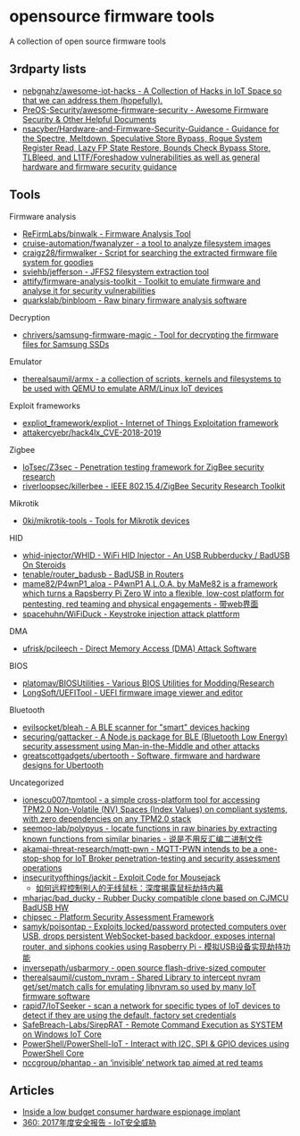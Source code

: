 # opensource firmware tools

A collection of open source firmware tools

## 3rdparty lists

* [nebgnahz/awesome-iot-hacks - A Collection of Hacks in IoT Space so that we can address them (hopefully).](https://github.com/nebgnahz/awesome-iot-hacks)
* [PreOS-Security/awesome-firmware-security - Awesome Firmware Security & Other Helpful Documents](https://github.com/PreOS-Security/awesome-firmware-security)
* [nsacyber/Hardware-and-Firmware-Security-Guidance - Guidance for the Spectre, Meltdown, Speculative Store Bypass, Rogue System Register Read, Lazy FP State Restore, Bounds Check Bypass Store, TLBleed, and L1TF/Foreshadow vulnerabilities as well as general hardware and firmware security guidance](https://github.com/nsacyber/Hardware-and-Firmware-Security-Guidance)

## Tools

Firmware analysis

* [ReFirmLabs/binwalk - Firmware Analysis Tool](https://github.com/ReFirmLabs/binwalk)
* [cruise-automation/fwanalyzer - a tool to analyze filesystem images](https://github.com/cruise-automation/fwanalyzer)
* [craigz28/firmwalker - Script for searching the extracted firmware file system for goodies](https://github.com/craigz28/firmwalker)
* [sviehb/jefferson - JFFS2 filesystem extraction tool](https://github.com/sviehb/jefferson)
* [attify/firmware-analysis-toolkit - Toolkit to emulate firmware and analyse it for security vulnerabilities](https://github.com/attify/firmware-analysis-toolkit)
* [quarkslab/binbloom - Raw binary firmware analysis software](https://github.com/quarkslab/binbloom)

Decryption

* [chrivers/samsung-firmware-magic - Tool for decrypting the firmware files for Samsung SSDs](https://github.com/chrivers/samsung-firmware-magic)

Emulator

* [therealsaumil/armx - a collection of scripts, kernels and filesystems to be used with QEMU to emulate ARM/Linux IoT devices](https://github.com/therealsaumil/armx)

Exploit frameworks

* [expliot_framework/expliot - Internet of Things Exploitation framework](https://gitlab.com/expliot_framework/expliot)
* [attakercyebr/hack4lx_CVE-2018-2019](https://github.com/attakercyebr/hack4lx_CVE-2018-2019)

Zigbee

* [IoTsec/Z3sec - Penetration testing framework for ZigBee security research](https://github.com/IoTsec/Z3sec)
* [riverloopsec/killerbee - IEEE 802.15.4/ZigBee Security Research Toolkit](https://github.com/riverloopsec/killerbee)

Mikrotik

* [0ki/mikrotik-tools - Tools for Mikrotik devices](https://github.com/0ki/mikrotik-tools)

HID

* [whid-injector/WHID - WiFi HID Injector - An USB Rubberducky / BadUSB On Steroids](https://github.com/whid-injector/WHID)
* [tenable/router_badusb - BadUSB in Routers](https://github.com/tenable/router_badusb)
* [mame82/P4wnP1_aloa - P4wnP1 A.L.O.A. by MaMe82 is a framework which turns a Rapsberry Pi Zero W into a flexible, low-cost platform for pentesting, red teaming and physical engagements - 带web界面](https://github.com/mame82/P4wnP1_aloa)
* [spacehuhn/WiFiDuck - Keystroke injection attack plattform](https://github.com/spacehuhn/WiFiDuck)

DMA

* [ufrisk/pcileech - Direct Memory Access (DMA) Attack Software](https://github.com/ufrisk/pcileech/)

BIOS

* [platomav/BIOSUtilities - Various BIOS Utilities for Modding/Research](https://github.com/platomav/BIOSUtilities)
* [LongSoft/UEFITool - UEFI firmware image viewer and editor](https://github.com/LongSoft/UEFITool)

Bluetooth

* [evilsocket/bleah - A BLE scanner for "smart" devices hacking](https://github.com/evilsocket/bleah)
* [securing/gattacker - A Node.js package for BLE (Bluetooth Low Energy) security assessment using Man-in-the-Middle and other attacks](https://github.com/securing/gattacker)
* [greatscottgadgets/ubertooth - Software, firmware and hardware designs for Ubertooth](https://github.com/greatscottgadgets/ubertooth)

Uncategorized

* [ionescu007/tpmtool - a simple cross-platform tool for accessing TPM2.0 Non-Volatile (NV) Spaces (Index Values) on compliant systems, with zero dependencies on any TPM2.0 stack](https://github.com/ionescu007/tpmtool)
* [seemoo-lab/polypyus - locate functions in raw binaries by extracting known functions from similar binaries - 说是不用反汇编二进制文件](https://github.com/seemoo-lab/polypyus)
* [akamai-threat-research/mqtt-pwn - MQTT-PWN intends to be a one-stop-shop for IoT Broker penetration-testing and security assessment operations](https://github.com/akamai-threat-research/mqtt-pwn)
* [insecurityofthings/jackit - Exploit Code for Mousejack](https://github.com/insecurityofthings/jackit)
  * [如何远程控制别人的无线鼠标：深度揭露鼠标劫持内幕](https://www.anquanke.com/post/id/86784)
* [mharjac/bad_ducky - Rubber Ducky compatible clone based on CJMCU BadUSB HW](https://github.com/mharjac/bad_ducky)
* [chipsec - Platform Security Assessment Framework](https://github.com/chipsec/chipsec)
* [samyk/poisontap - Exploits locked/password protected computers over USB, drops persistent WebSocket-based backdoor, exposes internal router, and siphons cookies using Raspberry Pi - 模拟USB设备实现劫持功能](https://github.com/samyk/poisontap)
* [inversepath/usbarmory - open source flash-drive-sized computer](https://github.com/inversepath/usbarmory)
* [therealsaumil/custom_nvram - Shared Library to intercept nvram get/set/match calls for emulating libnvram.so used by many IoT firmware software](https://github.com/therealsaumil/custom_nvram)
* [rapid7/IoTSeeker - scan a network for specific types of IoT devices to detect if they are using the default, factory set credentials](https://github.com/rapid7/IoTSeeker)
* [SafeBreach-Labs/SirepRAT - Remote Command Execution as SYSTEM on Windows IoT Core](https://github.com/SafeBreach-Labs/SirepRAT)
* [PowerShell/PowerShell-IoT - Interact with I2C, SPI & GPIO devices using PowerShell Core](https://github.com/PowerShell/PowerShell-IoT)
* [nccgroup/phantap - an ‘invisible’ network tap aimed at red teams](https://github.com/nccgroup/phantap)

## Articles

* [Inside a low budget consumer hardware espionage implant](https://ha.cking.ch/s8_data_line_locator/)
* [360: 2017年度安全报告 - IoT安全威胁](https://cert.360.cn/report/detail?id=e4542a6c69e6b21b35b60659297acbd3)


